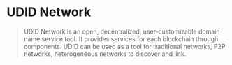 # UDID Network

> UDID Network is an open, decentralized, user-customizable domain name service tool. It provides services for each blockchain through components. UDID can be used as a tool for traditional networks, P2P networks, heterogeneous networks to discover and link.

